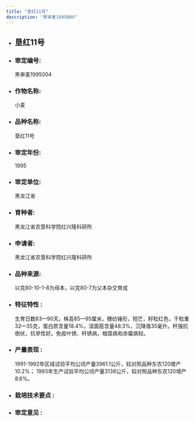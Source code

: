 ```yaml
---
title: "垦红11号"
description: "黑审麦1995004"
---
```

* ## 垦红11号
* ###  审定编号:  
   黑审麦1995004

*  ### 作物名称:  
   小麦

*   ###  品种名称: 
    垦红11号

*   ### 审定年份: 
    1995

*   ### 审定单位:  
    黑龙江省

*   ### 育种者:  
    黑龙江省农垦科学院红兴隆科研所

*   ### 申请者:  
    黑龙江省农垦科学院红兴隆科研所

*   ### 品种来源:  
    以克80-10-1-8为母本，以克80-7为父本杂交育成

*   ### 特征特性 : 
    生育日数83—90天。株高85—95厘米，穗纺锤形，短芒，籽粒红色，千粒重32—35克，蛋白质含量18.4%，湿面筋含量48.3%，沉降值35毫升。秆强抗倒伏，抗旱性好。免疫叶锈、秆锈病，根腐病和赤霉病轻。

*   ### 产量表现 : 
    1991-1992年区域试验平均公顷产量3961.1公斤，较对照品种东农120增产10.2%； 1993年生产试验平均公顷产量3138公斤，较对照品种东农120增产8.6%。

*   ### 栽培技术要点 : 
    

*   ### 审定意见 : 
    
